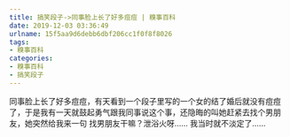 ```yaml
---
title: 搞笑段子->同事脸上长了好多痘痘 | 糗事百科
date: 2019-12-03 03:36:49
urlname: 15f5aa9d6debb6dbf206cc1f0f8f8026
tags: 
- 糗事百科
categories:
- 糗事百科
- 搞笑段子
---
```

同事脸上长了好多痘痘，有天看到一个段子里写的一个女的结了婚后就没有痘痘了，于是我有一天就鼓起勇气跟我同事说这个事，还隐晦的叫她赶紧去找个男朋友，她突然给我来一句  找男朋友干嘛？泄浴火呀…… 我当时就不淡定了……


